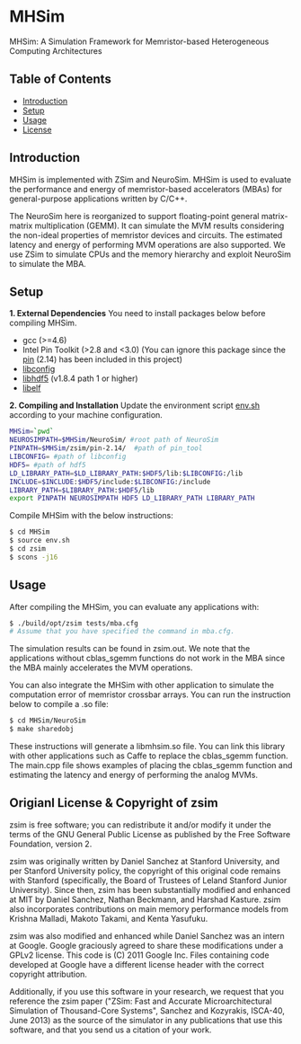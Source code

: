 # MHSim

MHSim: A Simulation Framework for Memristor-based Heterogeneous Computing Architectures

## Table of Contents

- [Introduction](#Introduction)
- [Setup](#Setup)
- [Usage](#usage)
- [License](#origianl-license--copyright-of-zsim)

## Introduction

MHSim is implemented with ZSim and NeuroSim. MHSim is used to evaluate the performance and energy of memristor-based accelerators (MBAs) for general-purpose applications written by C/C++.

The NeuroSim here is reorganized to support floating-point general matrix-matrix multiplication (GEMM). It can simulate the MVM results considering the non-ideal properties of memristor devices and circuits. The estimated latency and energy of performing MVM operations are also supported. We use ZSim to simulate CPUs and the memory hierarchy and exploit NeuroSim to simulate the MBA.


## Setup

**1. External Dependencies**
You need to install packages below before compiling MHSim.
- gcc (>=4.6)
- Intel Pin Toolkit (>2.8 and <3.0) (You can ignore this package since the [pin](https://github.com/burymyname/pin-2.14) (2.14) has been included in this project)
- [libconfig](http://www.hyperrealm.com/libconfig)
- [libhdf5](https://github.com/HDFGroup/hdf5) (v1.8.4 path 1 or higher)
- [libelf](https://github.com/WolfgangSt/libelf)


**2. Compiling and Installation**
Update the environment script [env.sh](env.sh) according to your machine configuration.

```sh
MHSim=`pwd`
NEUROSIMPATH=$MHSim/NeuroSim/ #root path of NeuroSim
PINPATH=$MHSim/zsim/pin-2.14/  #path of pin_tool
LIBCONFIG= #path of libconfig
HDF5= #path of hdf5
LD_LIBRARY_PATH=$LD_LIBRARY_PATH:$HDF5/lib:$LIBCONFIG:/lib
INCLUDE=$INCLUDE:$HDF5/include:$LIBCONFIG:/include
LIBRARY_PATH=$LIBRARY_PATH:$HDF5/lib
export PINPATH NEUROSIMPATH HDF5 LD_LIBRARY_PATH LIBRARY_PATH
```

Compile MHSim with the below instructions:
```sh
$ cd MHSim
$ source env.sh
$ cd zsim
$ scons -j16
```

## Usage

After compiling the MHSim, you can evaluate any applications with: 

```sh
$ ./build/opt/zsim tests/mba.cfg
# Assume that you have specified the command in mba.cfg.
```

The simulation results can be found in zsim.out. We note that the applications without cblas_sgemm functions do not work in the MBA since the MBA mainly accelerates the MVM operations.

You can also integrate the MHSim with other application to simulate the computation error of memristor crossbar arrays. You can run the instruction below to compile a .so file:

```sh
$ cd MHSim/NeuroSim
$ make sharedobj
```
These instructions will generate a libmhsim.so file. You can link this library with other applications such as Caffe to replace the cblas_sgemm function. The main.cpp file shows examples of placing the cblas_sgemm function and estimating the latency and energy of performing the analog MVMs.

## Origianl License & Copyright of zsim

zsim is free software; you can redistribute it and/or modify it under the terms of the GNU General Public License as published by the Free Software Foundation, version 2.

zsim was originally written by Daniel Sanchez at Stanford University, and per Stanford University policy, the copyright of this original code remains with Stanford (specifically, the Board of Trustees of Leland Stanford Junior University). Since then, zsim has been substantially modified and enhanced at MIT by Daniel Sanchez, Nathan Beckmann, and Harshad Kasture. zsim also incorporates contributions on main memory performance models from Krishna Malladi, Makoto Takami, and Kenta Yasufuku.

zsim was also modified and enhanced while Daniel Sanchez was an intern at Google. Google graciously agreed to share these modifications under a GPLv2 license. This code is (C) 2011 Google Inc. Files containing code developed at Google have a different license header with the correct copyright attribution.

Additionally, if you use this software in your research, we request that you reference the zsim paper ("ZSim: Fast and Accurate Microarchitectural Simulation of Thousand-Core Systems", Sanchez and Kozyrakis, ISCA-40, June 2013) as the source of the simulator in any publications that use this software, and that you send us a citation of your work.
